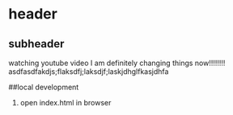 # header

## subheader
watching youtube video
I am definitely changing things now!!!!!!!!
asdfasdfakdjs;flaksdfj;laksdjf;laskjdhglfkasjdhfa

##local development

1. open index.html in browser